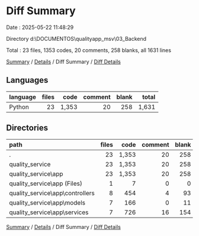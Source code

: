 # Diff Summary

Date : 2025-05-22 11:48:29

Directory d:\\DOCUMENTOS\\qualityapp_msv\\03_Backend

Total : 23 files,  1353 codes, 20 comments, 258 blanks, all 1631 lines

[Summary](results.md) / [Details](details.md) / Diff Summary / [Diff Details](diff-details.md)

## Languages
| language | files | code | comment | blank | total |
| :--- | ---: | ---: | ---: | ---: | ---: |
| Python | 23 | 1,353 | 20 | 258 | 1,631 |

## Directories
| path | files | code | comment | blank | total |
| :--- | ---: | ---: | ---: | ---: | ---: |
| . | 23 | 1,353 | 20 | 258 | 1,631 |
| quality_service | 23 | 1,353 | 20 | 258 | 1,631 |
| quality_service\\app | 23 | 1,353 | 20 | 258 | 1,631 |
| quality_service\\app (Files) | 1 | 7 | 0 | 0 | 7 |
| quality_service\\app\\controllers | 8 | 454 | 4 | 93 | 551 |
| quality_service\\app\\models | 7 | 166 | 0 | 11 | 177 |
| quality_service\\app\\services | 7 | 726 | 16 | 154 | 896 |

[Summary](results.md) / [Details](details.md) / Diff Summary / [Diff Details](diff-details.md)
